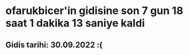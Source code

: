 # ofarukbicer'in gidisine son 7 gun 18 saat 1 dakika 13 saniye kaldi

## Gidis tarihi: 30.09.2022 :(